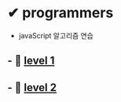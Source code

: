 # ✔ programmers

- javaScript 알고리즘 연습

## - 📌 [level 1](https://github.com/saseungmin/programmers/tree/master/Level%201)
## - 📌 [level 2](https://github.com/saseungmin/programmers/tree/master/Level%202)
